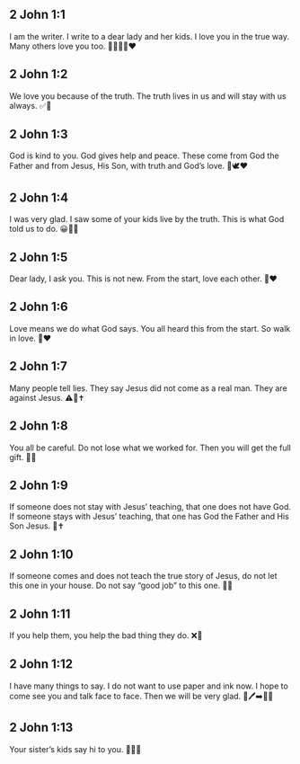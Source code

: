 ## 2 John 1:1
I am the writer. I write to a dear lady and her kids. I love you in the true way. Many others love you too. 💌👩‍👧‍👦❤️
## 2 John 1:2
We love you because of the truth. The truth lives in us and will stay with us always. ✅🫶
## 2 John 1:3
God is kind to you. God gives help and peace. These come from God the Father and from Jesus, His Son, with truth and God’s love. 🙏🕊️❤️
## 2 John 1:4
I was very glad. I saw some of your kids live by the truth. This is what God told us to do. 😀👣✅
## 2 John 1:5
Dear lady, I ask you. This is not new. From the start, love each other. 🤝❤️
## 2 John 1:6
Love means we do what God says. You all heard this from the start. So walk in love. 👣❤️
## 2 John 1:7
Many people tell lies. They say Jesus did not come as a real man. They are against Jesus. ⚠️🚫✝️
## 2 John 1:8
You all be careful. Do not lose what we worked for. Then you will get the full gift. 👀🎁
## 2 John 1:9
If someone does not stay with Jesus’ teaching, that one does not have God. If someone stays with Jesus’ teaching, that one has God the Father and His Son Jesus. 📖✝️
## 2 John 1:10
If someone comes and does not teach the true story of Jesus, do not let this one in your house. Do not say “good job” to this one. 🚪❌
## 2 John 1:11
If you help them, you help the bad thing they do. ❌🤝
## 2 John 1:12
I have many things to say. I do not want to use paper and ink now. I hope to come see you and talk face to face. Then we will be very glad. 📄🖊️➡️🙂🙂
## 2 John 1:13
Your sister’s kids say hi to you. 👋👧👦
